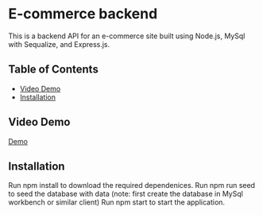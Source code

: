 # E-commerce backend

This is a backend API for an e-commerce site built using Node.js, MySql with Sequalize, and Express.js.

## Table of Contents
* [Video Demo](#video-demo)
* [Installation](#installation)

## Video Demo

[Demo](https://youtu.be/MYJm7HM3K3E)


## Installation

Run npm install to download the required dependenices.
Run npm run seed to seed the database with data (note: first create the database in MySql workbench or similar client)
Run npm start to start the application.